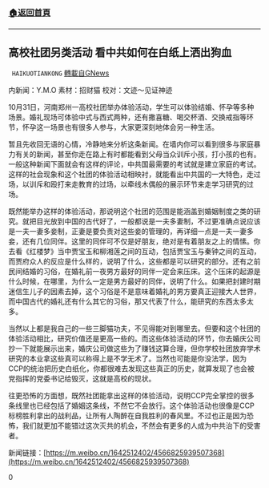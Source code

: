 ###  [:house:返回首頁](https://github.com/ourhimalayas/txt)
---

## 高校社团另类活动 看中共如何在白纸上洒出狗血
` HAIKUOTIANKONG` [轉載自GNews](https://gnews.org/zh-hans/526119/)

内新闻：Y.M.O 素材：招财猫 校对：文迹～见证神迹

10月31日，河南郑州一高校社团举办体验活动，学生可以体验结婚、怀孕等多种场景。婚礼现场可体验中式与西式两种，还有撒喜糖、喝交杯酒、交换戒指等环节，怀孕这一场景也有很多人参与，大家更深刻地体会另一种生活。

暂且先收回无语的心情，冷静地来分析这条新闻。在墙内你可以看到很多与家庭暴力有关的新闻，甚至你走在路上有时都能看到父母当众训斥小孩，打小孩的也有。一般这种新闻下面就会有这样的评论，中共国最需要的考试就是建立家庭的考试。这样的社会现象和这个社团的体验活动相映衬，就能看出中共国的一大特色，走过场，以训斥和殴打来走教育的过场，以牵线木偶般的展示环节来走学习研究的过场。

既然能举办这样的体验活动，那说明这个社团的范围是能涵盖到婚姻制度之类的研究。就把目光放到中国的古代好了，一般都说是一夫多妻制，不过更准确点说应该是一夫一妻多妾制，正妻是要负责对这些妾的管理的，再详细一点是一夫一妻多妾，还有几位同伴。这里的同伴可不仅是好朋友，绝对是有着朋友之上的情愫。你去看《红楼梦》当中贾宝玉和柳湘莲之间的互动，包括贾宝玉与秦钟之间的互动，而贾府众人的反应是什么样的，说明了什么，这些都是可以研究的部分。还有之前民间结婚的习俗，在婚礼前一夜男方最好的同伴一定会来压床。这个压床的起源是什么时候，在哪里，为什么一定是男方最好的同伴，说明了什么。如果把封建时期迷信生儿子的因素去掉，这个习俗是不是意味着婚礼的男方要真正迎接大人世界，而中国古代的婚礼还有什么其它的习俗，那又代表了什么，能研究的东西太多太多。

当然以上都是我自己的一些三脚猫功夫，不见得能对到哪里去。但要和这个社团的体验活动相比，研究价值还是更高一些的。而这些体验活动的环节，你去婚庆公司抄一下就能展示出来，婚庆公司做这些为了赚钱这算合理，但你学校社团放弃学术研究的本业拿这些真可以称得上是不学无术了。当然也可能是你没法学，因为CCP的统治把历史白纸化，你都很难去发现这些真正的历史，就算发现了也会被党指挥的党委书记给毁灭，这就是高校的现状。

往更恐怖的方面想，既然社团能拿出这样的体验活动，说明CCP完全掌控的很多条线里也已经包括了婚姻这条线，不然它不会放行。这个体验活动也很像是CCP标榜胜利拿出的战利品，让所有人陶醉在自我胜利的春风里。不过也正是因为恐怖，我们就更加不能错过这次灭共的机会，不然会有更多的人成为中共治下的受害者。

新闻链接：[https://m.weibo.cn/1642512402/4566825939507368](https://m.weibo.cn/1642512402/4566825939507368)

0
